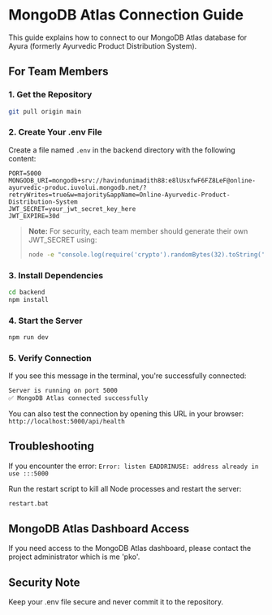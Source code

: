 # MongoDB Atlas Connection Guide

This guide explains how to connect to our MongoDB Atlas database for Ayura (formerly Ayurvedic Product Distribution System).

## For Team Members

### 1. Get the Repository

```bash
git pull origin main
```

### 2. Create Your .env File

Create a file named `.env` in the backend directory with the following content:

```env
PORT=5000
MONGODB_URI=mongodb+srv://havindunimadith88:e8lUsxfwF6FZ8LeF@online-ayurvedic-produc.iuvolui.mongodb.net/?retryWrites=true&w=majority&appName=Online-Ayurvedic-Product-Distribution-System
JWT_SECRET=your_jwt_secret_key_here
JWT_EXPIRE=30d
```

> **Note:** For security, each team member should generate their own JWT_SECRET using:
> ```bash
> node -e "console.log(require('crypto').randomBytes(32).toString('hex'))"
> ```

### 3. Install Dependencies

```bash
cd backend
npm install
```

### 4. Start the Server

```bash
npm run dev
```

### 5. Verify Connection

If you see this message in the terminal, you're successfully connected:

```bash
Server is running on port 5000
✅ MongoDB Atlas connected successfully
```

You can also test the connection by opening this URL in your browser:
`http://localhost:5000/api/health`

## Troubleshooting

If you encounter the error: `Error: listen EADDRINUSE: address already in use :::5000`

Run the restart script to kill all Node processes and restart the server:

```bash
restart.bat
```

## MongoDB Atlas Dashboard Access

If you need access to the MongoDB Atlas dashboard, please contact the project administrator which is me 'pko'.

## Security Note

Keep your .env file secure and never commit it to the repository.

